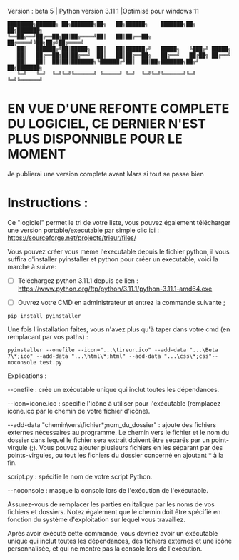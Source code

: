 Version : beta 5 | Python version 3.11.1 |Optimisé pour windows 11

```
████████╗██████╗ ██╗███████╗██╗   ██╗██████╗    ███████╗██╗  ██╗███████╗
╚══██╔══╝██╔══██╗██║██╔════╝██║   ██║██╔══██╗   ██╔════╝╚██╗██╔╝██╔════╝
   ██║   ██████╔╝██║█████╗  ██║   ██║██████╔╝   █████╗   ╚███╔╝ █████╗  
   ██║   ██╔══██╗██║██╔══╝  ██║   ██║██╔══██╗   ██╔══╝   ██╔██╗ ██╔══╝  
   ██║   ██║  ██║██║███████╗╚██████╔╝██║  ██║██╗███████╗██╔╝ ██╗███████╗
   ╚═╝   ╚═╝  ╚═╝╚═╝╚══════╝ ╚═════╝ ╚═╝  ╚═╝╚═╝╚══════╝╚═╝  ╚═╝╚══════╝
```


# EN VUE D'UNE REFONTE COMPLETE DU LOGICIEL, CE DERNIER N'EST PLUS DISPONNIBLE POUR LE MOMENT

Je publierai une version complete avant Mars si tout se passe bien


# Instructions :

Ce "logiciel" permet le tri de votre liste, vous pouvez également télécharger une version portable/executable par simple clic ici : https://sourceforge.net/projects/trieur/files/

Vous pouvez créer vous meme l'executable depuis le fichier python, il vous suffira d'installer pyinstaller et python pour créer un executable, voici la marche à suivre:

- [ ] Téléchargez python 3.11.1 depuis ce lien : https://www.python.org/ftp/python/3.11.1/python-3.11.1-amd64.exe

- [ ] Ouvrez votre CMD en administrateur et entrez la commande suivante ;

```
pip install pyinstaller
```

Une fois l'installation faites, vous n'avez plus qu'à taper dans votre cmd (en remplacant par vos paths) : 

```
pyinstaller --onefile --icon="...\tireur.ico" --add-data "...\Beta 7\*;ico" --add-data "...\html\*;html" --add-data "...\css\*;css"--noconsole test.py
```

Explications :

--onefile : crée un exécutable unique qui inclut toutes les dépendances.

--icon=icone.ico : spécifie l'icône à utiliser pour l'exécutable (remplacez icone.ico par le chemin de votre fichier d'icône).

--add-data "chemin\vers\fichier\*;nom_du_dossier" : ajoute des fichiers externes nécessaires au programme. Le chemin vers le fichier et le nom du dossier dans lequel le fichier sera extrait doivent être séparés par un point-virgule (;). Vous pouvez ajouter plusieurs fichiers en les séparant par des points-virgules, ou tout les fichiers du dossier concerné en ajoutant \* à la fin.

script.py : spécifie le nom de votre script Python.

--noconsole : masque la console lors de l'exécution de l'exécutable.

Assurez-vous de remplacer les parties en italique par les noms de vos fichiers et dossiers. Notez également que le chemin doit être spécifié en fonction du système d'exploitation sur lequel vous travaillez.

Après avoir exécuté cette commande, vous devriez avoir un exécutable unique qui inclut toutes les dépendances, des fichiers externes et une icône personnalisée, et qui ne montre pas la console lors de l'exécution.


